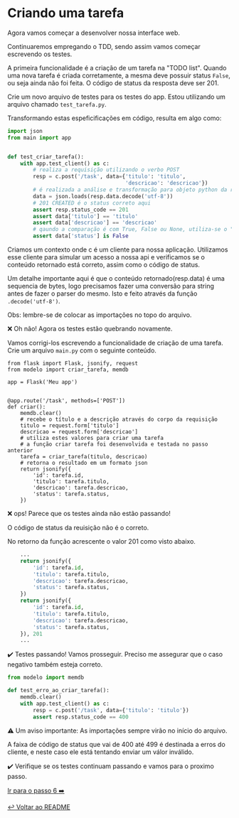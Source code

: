 # Criando uma tarefa

Agora vamos começar a desenvolver nossa interface web.

Continuaremos empregando o TDD, sendo assim vamos começar escrevendo os testes.

A primeira funcionalidade é a criação de um tarefa na "TODO list". Quando uma nova tarefa é criada corretamente, a mesma deve possuir status `False`, ou seja ainda não foi feita. O código de status da resposta deve ser 201.

Crie um novo arquivo de testes para os testes do app. Estou utilizando um arquivo chamado `test_tarefa.py`.

Transformando estas espeficificações em código, resulta em algo como:

```python
import json
from main import app


def test_criar_tarefa():
    with app.test_client() as c:
        # realiza a requisição utilizando o verbo POST
        resp = c.post('/task', data={'titulo': 'titulo',
                                     'descricao': 'descricao'})
        # é realizada a análise e transformação para objeto python da resposta
        data = json.loads(resp.data.decode('utf-8'))
        # 201 CREATED é o status correto aqui
        assert resp.status_code == 201
        assert data['titulo'] == 'titulo'
        assert data['descricao'] == 'descricao'
        # qaundo a comparação é com True, False ou None, utiliza-se o "is"
        assert data['status'] is False
```

Criamos um contexto onde c é um cliente para nossa aplicação. Utilizamos esse cliente para simular um acesso a nossa api e
verificamos se o conteúdo retornado está correto, assim como o código de status.

Um detalhe importante aqui é que o conteúdo retornado(resp.data) é uma sequencia de bytes, logo precisamos fazer uma conversão para string antes de fazer o parser do mesmo. Isto e feito através da função `.decode('utf-8')`.

Obs: lembre-se de colocar as importações no topo do arquivo.

:x: Oh não! Agora os testes estão quebrando novamente.

Vamos corrigi-los escrevendo a funcionalidade de criação de uma tarefa. Crie um arquivo `main.py` com o seguinte conteúdo.

```
from flask import Flask, jsonify, request
from modelo import criar_tarefa, memdb

app = Flask('Meu app')


@app.route('/task', methods=['POST'])
def criar():
    memdb.clear()
    # recebe o título e a descrição através do corpo da requisição
    titulo = request.form['titulo']
    descricao = request.form['descricao']
    # utiliza estes valores para criar uma tarefa
    # a função criar tarefa foi desenvolvida e testada no passo anterior
    tarefa = criar_tarefa(titulo, descricao)
    # retorna o resultado em um formato json
    return jsonify({
        'id': tarefa.id,
        'titulo': tarefa.titulo,
        'descricao': tarefa.descricao,
        'status': tarefa.status,
    })
```

:x: ops! Parece que os testes ainda não estão passando!

O código de status da reuisição não é o correto.

No retorno da função acrescente o valor 201 como visto abaixo.

```python
    ...
    return jsonify({
        'id': tarefa.id,
        'titulo': tarefa.titulo,
        'descricao': tarefa.descricao,
        'status': tarefa.status,
    })
    return jsonify({
        'id': tarefa.id,
        'titulo': tarefa.titulo,
        'descricao': tarefa.descricao,
        'status': tarefa.status,
    }), 201
    ...
```
:heavy_check_mark: Testes passando! Vamos prosseguir. Preciso me assegurar que o caso negativo também esteja correto.

```python
from modelo import memdb

def test_erro_ao_criar_tarefa():
    memdb.clear()
    with app.test_client() as c:
        resp = c.post('/task', data={'titulo': 'titulo'})
        assert resp.status_code == 400
```

:warning: Um aviso importante: As importações sempre virão no início do arquivo.

A faixa de código de status que vai de 400 até 499 é destinada a erros do cliente, e neste caso ele está tentando enviar um válor inválido.

:heavy_check_mark: Verifique se os testes continuam passando e vamos para o proximo passo.

[Ir para o passo 6 :arrow_right:](passo06.md)

[:leftwards_arrow_with_hook: Voltar ao README ](README.md)
